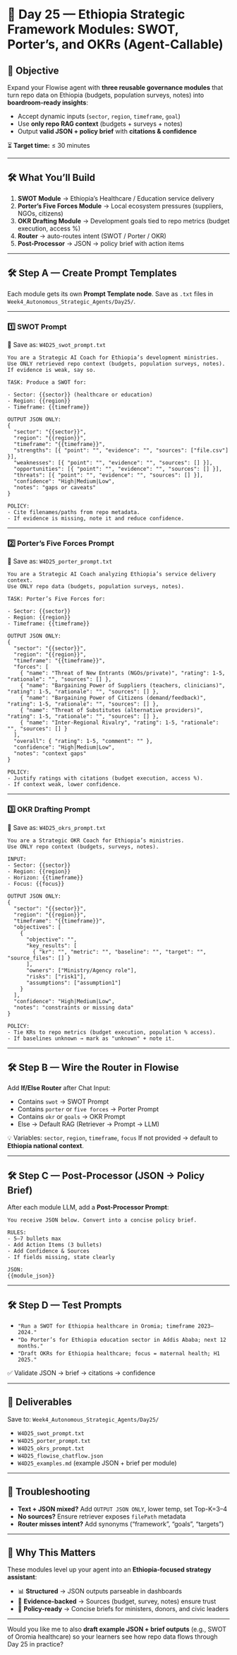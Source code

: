 # 🧩 Day 25 — Ethiopia Strategic Framework Modules: SWOT, Porter’s, and OKRs (Agent-Callable)

## 📌 Objective

Expand your Flowise agent with **three reusable governance modules** that turn repo data on Ethiopia (budgets, population surveys, notes) into **boardroom-ready insights**:

* Accept dynamic inputs (`sector`, `region`, `timeframe`, `goal`)
* Use **only repo RAG context** (budgets + surveys + notes)
* Output **valid JSON + policy brief** with **citations & confidence**

⏳ **Target time:** ≤ 30 minutes

---

## 🛠 What You’ll Build

1. **SWOT Module** → Ethiopia’s Healthcare / Education service delivery
2. **Porter’s Five Forces Module** → Local ecosystem pressures (suppliers, NGOs, citizens)
3. **OKR Drafting Module** → Development goals tied to repo metrics (budget execution, access %)
4. **Router** → auto-routes intent (SWOT / Porter / OKR)
5. **Post-Processor** → JSON → policy brief with action items

---

## 🛠 Step A — Create Prompt Templates

Each module gets its own **Prompt Template node**.
Save as `.txt` files in `Week4_Autonomous_Strategic_Agents/Day25/`.

---

### 1️⃣ SWOT Prompt

📄 Save as: `W4D25_swot_prompt.txt`

```text
You are a Strategic AI Coach for Ethiopia’s development ministries.
Use ONLY retrieved repo context (budgets, population surveys, notes).
If evidence is weak, say so.

TASK: Produce a SWOT for:

- Sector: {{sector}} (healthcare or education)
- Region: {{region}}
- Timeframe: {{timeframe}}

OUTPUT JSON ONLY:
{
  "sector": "{{sector}}",
  "region": "{{region}}",
  "timeframe": "{{timeframe}}",
  "strengths": [{ "point": "", "evidence": "", "sources": ["file.csv"] }],
  "weaknesses": [{ "point": "", "evidence": "", "sources": [] }],
  "opportunities": [{ "point": "", "evidence": "", "sources": [] }],
  "threats": [{ "point": "", "evidence": "", "sources": [] }],
  "confidence": "High|Medium|Low",
  "notes": "gaps or caveats"
}

POLICY:
- Cite filenames/paths from repo metadata.
- If evidence is missing, note it and reduce confidence.
```

---

### 2️⃣ Porter’s Five Forces Prompt

📄 Save as: `W4D25_porter_prompt.txt`

```text
You are a Strategic AI Coach analyzing Ethiopia’s service delivery context.
Use ONLY repo data (budgets, population surveys, notes).

TASK: Porter’s Five Forces for:

- Sector: {{sector}}
- Region: {{region}}
- Timeframe: {{timeframe}}

OUTPUT JSON ONLY:
{
  "sector": "{{sector}}",
  "region": "{{region}}",
  "timeframe": "{{timeframe}}",
  "forces": [
    { "name": "Threat of New Entrants (NGOs/private)", "rating": 1-5, "rationale": "", "sources": [] },
    { "name": "Bargaining Power of Suppliers (teachers, clinicians)", "rating": 1-5, "rationale": "", "sources": [] },
    { "name": "Bargaining Power of Citizens (demand/feedback)", "rating": 1-5, "rationale": "", "sources": [] },
    { "name": "Threat of Substitutes (alternative providers)", "rating": 1-5, "rationale": "", "sources": [] },
    { "name": "Inter-Regional Rivalry", "rating": 1-5, "rationale": "", "sources": [] }
  ],
  "overall": { "rating": 1-5, "comment": "" },
  "confidence": "High|Medium|Low",
  "notes": "context gaps"
}

POLICY:
- Justify ratings with citations (budget execution, access %).
- If context weak, lower confidence.
```

---

### 3️⃣ OKR Drafting Prompt

📄 Save as: `W4D25_okrs_prompt.txt`

```text
You are a Strategic OKR Coach for Ethiopia’s ministries.
Use ONLY repo context (budgets, surveys, notes).

INPUT:
- Sector: {{sector}}
- Region: {{region}}
- Horizon: {{timeframe}}
- Focus: {{focus}}

OUTPUT JSON ONLY:
{
  "sector": "{{sector}}",
  "region": "{{region}}",
  "timeframe": "{{timeframe}}",
  "objectives": [
    {
      "objective": "",
      "key_results": [
        { "kr": "", "metric": "", "baseline": "", "target": "", "source_files": [] }
      ],
      "owners": ["Ministry/Agency role"],
      "risks": ["risk1"],
      "assumptions": ["assumption1"]
    }
  ],
  "confidence": "High|Medium|Low",
  "notes": "constraints or missing data"
}

POLICY:
- Tie KRs to repo metrics (budget execution, population % access).
- If baselines unknown → mark as "unknown" + note it.
```

---

## 🛠 Step B — Wire the Router in Flowise

Add **If/Else Router** after Chat Input:

* Contains `swot` → SWOT Prompt
* Contains `porter` or `five forces` → Porter Prompt
* Contains `okr` or `goals` → OKR Prompt
* Else → Default RAG (Retriever → Prompt → LLM)

💡 Variables: `sector`, `region`, `timeframe`, `focus`
If not provided → default to **Ethiopia national context**.

---

## 🛠 Step C — Post-Processor (JSON → Policy Brief)

After each module LLM, add a **Post-Processor Prompt**:

```text
You receive JSON below. Convert into a concise policy brief.

RULES:
- 5–7 bullets max
- Add Action Items (3 bullets)
- Add Confidence & Sources
- If fields missing, state clearly

JSON:
{{module_json}}
```

---

## 🛠 Step D — Test Prompts

* `"Run a SWOT for Ethiopia healthcare in Oromia; timeframe 2023–2024."`
* `"Do Porter’s for Ethiopia education sector in Addis Ababa; next 12 months."`
* `"Draft OKRs for Ethiopia healthcare; focus = maternal health; H1 2025."`

✅ Validate JSON → brief → citations → confidence

---

## 📂 Deliverables

Save to: `Week4_Autonomous_Strategic_Agents/Day25/`

* `W4D25_swot_prompt.txt`
* `W4D25_porter_prompt.txt`
* `W4D25_okrs_prompt.txt`
* `W4D25_flowise_chatflow.json`
* `W4D25_examples.md` (example JSON + brief per module)

---

## 🧠 Troubleshooting

* **Text + JSON mixed?** Add `OUTPUT JSON ONLY`, lower temp, set Top-K=3–4
* **No sources?** Ensure retriever exposes `filePath` metadata
* **Router misses intent?** Add synonyms (“framework”, “goals”, “targets”)

---

## 🎯 Why This Matters

These modules level up your agent into an **Ethiopia-focused strategy assistant**:

* 📊 **Structured** → JSON outputs parseable in dashboards
* 📎 **Evidence-backed** → Sources (budget, survey, notes) ensure trust
* 🏢 **Policy-ready** → Concise briefs for ministers, donors, and civic leaders

---

Would you like me to also **draft example JSON + brief outputs** (e.g., SWOT of Oromia healthcare) so your learners see how repo data flows through Day 25 in practice?


